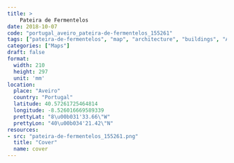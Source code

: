 ```yaml
---
title: > 
    Pateira de Fermentelos
date: 2018-10-07
code: "portugal_aveiro_pateira-de-fermentelos_155261"
tags: ["pateira-de-fermentelos", "map", "architecture", "buildings", "Aveiro", "Portugal"]
categories: ["Maps"]
draft: false
format:
  width: 210
  height: 297
  unit: 'mm'
location:
  place: "Aveiro"
  country: "Portugal"
  latitude: 40.57261725464814
  longitude: -8.526016669589339
  prettyLat: "8\u00b031'33.66\"W"
  prettyLon: "40\u00b034'21.42\"N"
resources:
- src: "pateira-de-fermentelos_155261.png"
  title: "Cover"
  name: cover
---
```

